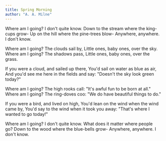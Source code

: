 ```yaml
---
title: Spring Morning
author: "A. A. Milne"
---
```


Where am I going? I don't quite know.
Down to the stream where the king-cups grow-
Up on the hill where the pine-trees blow-
Anywhere, anywhere. I don't know.

Where am I going? The clouds sail by,
Little ones, baby ones, over the sky.
Where am I going? The shadows pass,
Little ones, baby ones, over the grass.

If you were a cloud, and sailed up there,
You'd sail on water as blue as air,
And you'd see me here in the fields and say:
"Doesn't the sky look green today?"

Where am I going? The high rooks call:
"It's awful fun to be born at all."
Where am I going? The ring-doves coo:
"We do have beautiful things to do."

If you were a bird, and lived on high,
You'd lean on the wind when the wind came by,
You'd say to the wind when it took you away:
"That's where I wanted to go today!"

Where am I going? I don't quite know.
What does it matter where people go?
Down to the wood where the blue-bells grow-
Anywhere, anywhere. I don't know.
